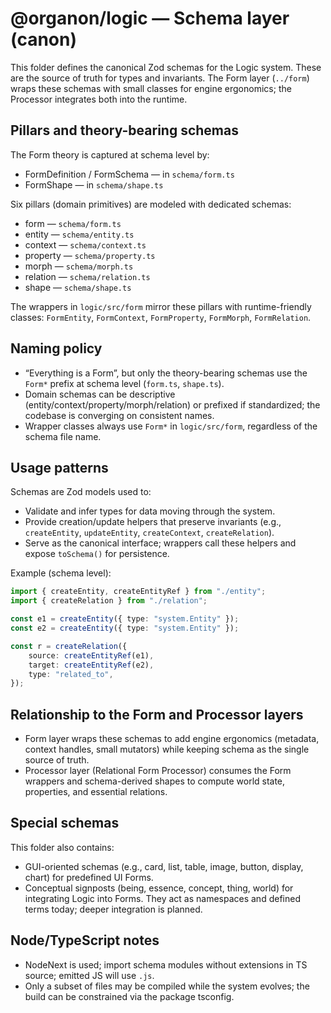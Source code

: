 # @organon/logic — Schema layer (canon)

This folder defines the canonical Zod schemas for the Logic system. These are the source of truth for types and invariants. The Form layer (`../form`) wraps these schemas with small classes for engine ergonomics; the Processor integrates both into the runtime.

## Pillars and theory-bearing schemas

The Form theory is captured at schema level by:

- FormDefinition / FormSchema — in `schema/form.ts`
- FormShape — in `schema/shape.ts`

Six pillars (domain primitives) are modeled with dedicated schemas:
- form — `schema/form.ts`
- entity — `schema/entity.ts`
- context — `schema/context.ts`
- property — `schema/property.ts`
- morph — `schema/morph.ts`
- relation — `schema/relation.ts`
- shape — `schema/shape.ts`

The wrappers in `logic/src/form` mirror these pillars with runtime-friendly classes: `FormEntity`, `FormContext`, `FormProperty`, `FormMorph`, `FormRelation`.

## Naming policy

- “Everything is a Form”, but only the theory-bearing schemas use the `Form*` prefix at schema level (`form.ts`, `shape.ts`).
- Domain schemas can be descriptive (entity/context/property/morph/relation) or prefixed if standardized; the codebase is converging on consistent names.
- Wrapper classes always use `Form*` in `logic/src/form`, regardless of the schema file name.

## Usage patterns

Schemas are Zod models used to:

- Validate and infer types for data moving through the system.
- Provide creation/update helpers that preserve invariants (e.g., `createEntity`, `updateEntity`, `createContext`, `createRelation`).
- Serve as the canonical interface; wrappers call these helpers and expose `toSchema()` for persistence.

Example (schema level):

```ts
import { createEntity, createEntityRef } from "./entity";
import { createRelation } from "./relation";

const e1 = createEntity({ type: "system.Entity" });
const e2 = createEntity({ type: "system.Entity" });

const r = createRelation({
	source: createEntityRef(e1),
	target: createEntityRef(e2),
	type: "related_to",
});
```

## Relationship to the Form and Processor layers

- Form layer wraps these schemas to add engine ergonomics (metadata, context handles, small mutators) while keeping schema as the single source of truth.
- Processor layer (Relational Form Processor) consumes the Form wrappers and schema-derived shapes to compute world state, properties, and essential relations.

## Special schemas

This folder also contains:

- GUI-oriented schemas (e.g., card, list, table, image, button, display, chart) for predefined UI Forms.
- Conceptual signposts (being, essence, concept, thing, world) for integrating Logic into Forms. They act as namespaces and defined terms today; deeper integration is planned.

## Node/TypeScript notes

- NodeNext is used; import schema modules without extensions in TS source; emitted JS will use `.js`.
- Only a subset of files may be compiled while the system evolves; the build can be constrained via the package tsconfig.
